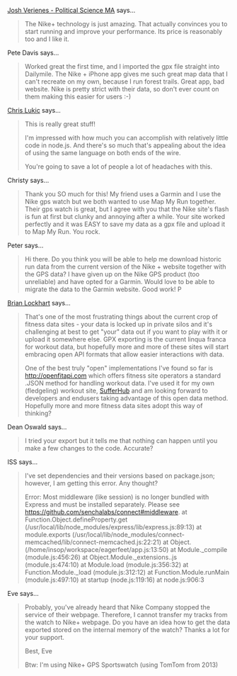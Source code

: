 <a href="http://socsci.tau.ac.il/poli-LCE/" rel="nofollow noopener" target="_blank">Josh Verienes -  Political Science MA</a> says…
>	The Nike+ technology is just amazing. That actually convinces you to start running and improve your performance. Its price is reasonably too and I like it.

Pete Davis says…
>	Worked great the first time, and I imported the gpx file straight into Dailymile.  The Nike + iPhone app gives me such great map data that I can't recreate on my own, because I run forest trails. Great app, bad website.  Nike is pretty strict with their data, so don't ever count on them making this easier for users :-)

<a href="http://smashrun.com/chris.lukic" rel="nofollow noopener" target="_blank">Chris Lukic</a> says…
>	This is really great stuff! 
>	
>	I'm impressed with how much you can accomplish with relatively little code in node.js. And there's so much that's appealing about the idea of using the same language on both ends of the wire.
>	
>	You're going to save a lot of people a lot of headaches with this.
>	
>	
>	

Christy says…
>	Thank you SO much for this! My friend uses a Garmin and I use the Nike gps watch but we both wanted to use Map My Run together. Their gps watch is great, but I agree with you that the Nike site's flash is fun at first but clunky and annoying after a while. Your site worked perfectly and it was EASY to save my data as a gpx file and upload it to Map My Run. You rock.

Peter says…
>	Hi there.  Do you think you will be able to help me download historic run data from the current version of the Nike + website together with the GPS data?  I have given up on the Nike GPS product (too unreliable) and have opted for a Garmin.  Would love to be able to migrate the data to the Garmin website. Good work!  P

<a href="http://sufferhub.com" rel="nofollow noopener" target="_blank">Brian Lockhart</a> says…
>	That's one of the most frustrating things about the current crop of fitness data sites - your data is locked up in private silos and it's challenging at best to get "your" data out if you want to play with it or upload it somewhere else.  GPX exporting is the current linqua franca for workout data, but hopefully more and more of these sites will start embracing open API formats that allow easier interactions with data.
>	
>	One of the best truly "open" implementations I've found so far is http://openfitapi.com which offers fitness site operators a standard .JSON method for handling workout data.  I've used it for my own (fledgeling) workout site,  <a href="http://sufferhub.com" rel="nofollow">SufferHub</a> and am looking forward to developers and endusers taking advantage of this open data method.  Hopefully more and more fitness data sites adopt this way of thinking?

Dean Oswald says…
>	I tried your export but it tells me that nothing can happen until you make a few changes to the code. Accurate?

ISS says…
>	I've set dependencies and their versions based on package.json; however, I am getting this error.
>	Any thought?
>	
>	Error: Most middleware (like session) is no longer bundled with Express and must be installed separately. Please see https://github.com/senchalabs/connect#middleware.
>	    at Function.Object.defineProperty.get (/usr/local/lib/node_modules/express/lib/express.js:89:13)
>	    at module.exports (/usr/local/lib/node_modules/connect-memcached/lib/connect-memcached.js:22:21)
>	    at Object. (/home/insop/workspace/eagerfeet/app.js:13:50)
>	    at Module._compile (module.js:456:26)
>	    at Object.Module._extensions..js (module.js:474:10)
>	    at Module.load (module.js:356:32)
>	    at Function.Module._load (module.js:312:12)
>	    at Function.Module.runMain (module.js:497:10)
>	    at startup (node.js:119:16)
>	    at node.js:906:3

Eve says…
>	Probably, you've already heard that Nike Company stopped the service of their webpage. Therefore, I cannot transfer my tracks from the watch to Nike+ webpage. Do you have an idea how to get the data exported stored on the internal memory of the watch? Thanks a lot for your support. 
>	
>	Best, 
>	Eve 
>	
>	Btw: I'm using Nike+ GPS Sportswatch (using TomTom from 2013)
